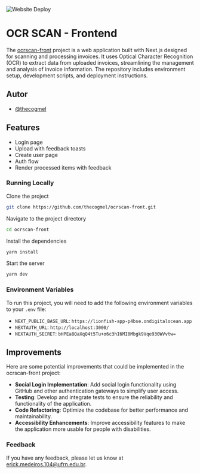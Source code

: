 

![Website Deploy](https://deploy-badge.vercel.app/?url=http://www.nextjs.org/&name=ocrscan)


# OCR SCAN - Frontend

The [ocrscan-front](https://github.com/thecogmel/ocrscan-front) project is a web application built with Next.js designed for scanning and processing invoices. It uses Optical Character Recognition (OCR) to extract data from uploaded invoices, streamlining the management and analysis of invoice information. The repository includes environment setup, development scripts, and deployment instructions.


## Autor

- [@thecogmel](https://www.github.com/thecogmel)


## Features

- Login page
- Upload with feedback toasts
- Create user page
- Auth flow
- Render processed items with feedback

### Running Locally

Clone the project

```bash
git clone https://github.com/thecogmel/ocrscan-front.git
```

Navigate to the project directory

```bash
cd ocrscan-front
```

Install the dependencies

```bash
yarn install
```

Start the server

```bash
yarn dev
```
### Environment Variables

To run this project, you will need to add the following environment variables to your `.env` file:

- `NEXT_PUBLIC_BASE_URL`: `https://lionfish-app-p4bse.ondigitalocean.app`
- `NEXTAUTH_URL`: `http://localhost:3000/`
- `NEXTAUTH_SECRET`: `bHPEa8QaXqQ4t5Tu+o6c3hI6MI0Mbgk9Vqe930WVvtw=`



## Improvements

Here are some potential improvements that could be implemented in the ocrscan-front project:

- **Social Login Implementation**: Add social login functionality using GitHub and other authentication gateways to simplify user access.
- **Testing**: Develop and integrate tests to ensure the reliability and functionality of the application.
- **Code Refactoring**: Optimize the codebase for better performance and maintainability.
- **Accessibility Enhancements**: Improve accessibility features to make the application more usable for people with disabilities.
### Feedback

If you have any feedback, please let us know at erick.medeiros.104@ufrn.edu.br.
